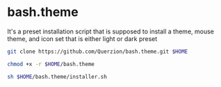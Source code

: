 # bash.theme
It's a preset installation script that is supposed to install a theme, mouse theme, and icon set that is either light or dark preset
```bash
git clone https://github.com/Querzion/bash.theme.git $HOME
```
```bash
chmod +x -r $HOME/bash.theme
```
```bash
sh $HOME/bash.theme/installer.sh
```
